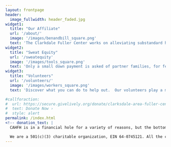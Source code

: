 ```yaml
---
layout: frontpage
header:
  image_fullwidth: header_faded.jpg
widget1:
  title: "Our Affiliate"
  url: '/about/'
  image: '/images/benandbill_square.png'
  text: 'The Clarkdale Fuller Center works on alleviating substandard housing in Clarksdale, Mississippi.'
widget2:
  title: "Sweat Equity"
  url: '/sweatequity'
  image: '/images/tools_square.png'
  text: 'Only a small down payment is asked of partner families, for few low-income families can afford more. Instead, future habitat homeowners contribute sweat equity.'
widget3:
  title: "Volunteers"
  url: '/volunteers/'
  image: '/images/workers_square.png'
  text: 'Discover what you can do to help out.  Our volunteers play a major role in improving and transforming neighborhoods and lives.'

#callforaction:
#  url: https://secure.givelively.org/donate/clarksdale-area-fuller-center-for-housing
#  text: Donate Now ›
#  style: alert
permalink: /index.html
<!-- donation_text: |
  CAHFH is in a financial hole for a variety of reasons, but the bottom line is that we are on probation and in danger of being de-affiliated.  The new board and affiliate coordinator are implementing new systems that will allow us to become a healthy, properly functioning, and self-sustaining organization once again, but in the meantime, we are desperate!  We need immediate and significant help so we can continue to serve the people who need it--both the disadvantaged who deserve decent housing, as well as the privileged who benefit from serving.

  We are a 501(c)(3) charitable organization, EIN 64-0745121. All the contributions are tax deductible. No goods or services will be provided in exchange for the contribution. -->
---
```


<!-- <div id="videoModal" class="reveal-modal large" data-reveal="">
  <div class="flex-video widescreen vimeo" style="display: block;">
    <iframe width="1280" height="720" src="https://www.youtube.com/embed/3b5zCFSmVvU" frameborder="0" allowfullscreen></iframe>
  </div>
  <a class="close-reveal-modal">&#215;</a>
</div> -->
